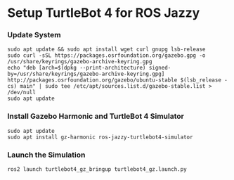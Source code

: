 # Setup TurtleBot 4 for ROS Jazzy

### Update System
```
sudo apt update && sudo apt install wget curl gnupg lsb-release
sudo curl -sSL https://packages.osrfoundation.org/gazebo.gpg -o /usr/share/keyrings/gazebo-archive-keyring.gpg
echo "deb [arch=$(dpkg --print-architecture) signed-by=/usr/share/keyrings/gazebo-archive-keyring.gpg] http://packages.osrfoundation.org/gazebo/ubuntu-stable $(lsb_release -cs) main" | sudo tee /etc/apt/sources.list.d/gazebo-stable.list > /dev/null
sudo apt update
```

### Install Gazebo Harmonic and TurtleBot 4 Simulator
```
sudo apt update
sudo apt install gz-harmonic ros-jazzy-turtlebot4-simulator
```

### Launch the Simulation
```
ros2 launch turtlebot4_gz_bringup turtlebot4_gz.launch.py
```

